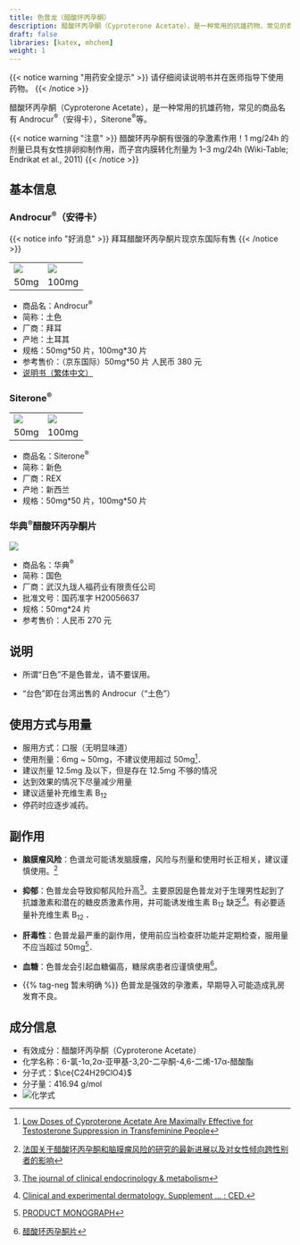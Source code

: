 ```yaml
---
title: 色普龙（醋酸环丙孕酮）
description: 醋酸环丙孕酮（Cyproterone Acetate），是一种常用的抗雄药物，常见的商品名有 Androcur（安得卡），Siterone 等。
draft: false
libraries: [katex, mhchem]
weight: 1
---
```


{{< notice warning "用药安全提示" >}}
请仔细阅读说明书并在医师指导下使用药物。
{{< /notice >}}

醋酸环丙孕酮（Cyproterone Acetate），是一种常用的抗雄药物，常见的商品名有 Androcur<sup>&reg;</sup>（安得卡），Siterone<sup>&reg;</sup>等。

{{< notice warning "注意" >}}
醋酸环丙孕酮有很强的孕激素作用！1 mg/24h 的剂量已具有女性排卵抑制作用，而子宫内膜转化剂量为 1–3 mg/24h (Wiki-Table; Endrikat et al., 2011)
{{< /notice >}}

## 基本信息

### Androcur<sup>&reg;</sup>（安得卡）

{{< notice info "好消息" >}}
拜耳醋酸环丙孕酮片现京东国际有售
{{< /notice >}}

<table><tr>
<td><img src="/images/Androcur50.jpg"/></td>
<td><img src="/images/Androcur100.jpg"/></td>
</tr><tr>
<td align="center">50mg</td>
<td align="center">100mg</td>
</tr></table>

- 商品名：Androcur<sup>&reg;</sup>
- 简称：土色
- 厂商：拜耳
- 产地：土耳其
- 规格：50mg\*50 片，100mg\*30 片
- 参考售价：（京东国际）50mg\*50 片 人民币 380 元
- [说明书（繁体中文）](/instr/androcur-zh.pdf)

### Siterone<sup>&reg;</sup>

<table><tr>
<td><img src="/images/Siterone50.jpg"/></td>
<td><img src="/images/Siterone100.jpg"/></td>
</tr><tr>
<td align="center">50mg</td>
<td align="center">100mg</td>
</tr></table>

- 商品名：Siterone<sup>&reg;</sup>
- 简称：新色
- 厂商：REX
- 产地：新西兰
- 规格：50mg\*50 片，100mg\*50 片

### 华典<sup>&reg;</sup>醋酸环丙孕酮片

<img src="/images/Huadian.jpg"/>

- 商品名：华典<sup>&reg;</sup>
- 简称：国色
- 厂商：武汉九珑人福药业有限责任公司
- 批准文号：国药准字 H20056637
- 规格：50mg\*24 片
- 参考售价：人民币 270 元

## 说明

- 所谓“日色”不是色普龙，请不要误用。

- “台色”即在台湾出售的 Androcur（“土色”）

## 使用方式与用量

- 服用方式：口服（无明显味道）
- 使用剂量：6mg ~ 50mg，不建议使用超过 50mg[^1]．
- 建议剂量 12.5mg 及以下，但是存在 12.5mg 不够的情况
- 达到效果的情况下尽量减少用量
- 建议适量补充维生素 B<sub>12</sub>
- 停药时应逐步减药。

## 副作用

- **脑膜瘤风险**：色谱龙可能诱发脑膜瘤，风险与剂量和使用时长正相关，建议谨慎使用。[^6]

- **抑郁**：色普龙会导致抑郁风险升高[^2]。主要原因是色普龙对于生理男性起到了抗雄激素和潜在的糖皮质激素作用，并可能诱发维生素 B<sub>12</sub> 缺乏[^3]。有必要适量补充维生素  B<sub>12</sub> ．

- **肝毒性**：色普龙最严重的副作用，使用前应当检查肝功能并定期检查，服用量不应当超过 50mg[^4]．

- **血糖**：色普龙会引起血糖偏高，糖尿病患者应谨慎使用[^5]。

- {{% tag-neg 暂未明确 %}} 色普龙是强效的孕激素，早期导入可能造成乳房发育不良。

## 成分信息

- 有效成分：醋酸环丙孕酮（Cyproterone Acetate）
- 化学名称：6-氯-1α,2α-亚甲基-3,20-二孕酮-4,6-二烯-17α-醋酸酯
- 分子式：$\ce{C24H29ClO4}$
- 分子量：416.94 g/mol
- ![化学式](/images/CPA.svg)

[^1]: [Low Doses of Cyproterone Acetate Are Maximally Effective for Testosterone Suppression in Transfeminine People](https://transfemscience.org/articles/cpa-dosage/)
[^2]: [The journal of clinical endocrinology & metabolism](https://www.worldcat.org/title/journal-of-clinical-endocrinology-metabolism/oclc/818906359)
[^3]: [Clinical and experimental dermatology. Supplement ... : CED.](https://www.worldcat.org/title/clinical-and-experimental-dermatology-supplement-ced/oclc/499941040)
[^4]: [PRODUCT MONOGRAPH](https://web.archive.org/web/20060924152720/http://www.berlex.ca/html/docs/en/AndrocurEn.pdf)
[^5]: [醋酸环丙孕酮片](http://yao.dxy.com/drug/132923.htm)
[^6]: [法国关于醋酸环丙孕酮和脑膜瘤风险的研究的最新进展以及对女性倾向跨性别者的影响](https://limelight.moe/t/topic/8313)
